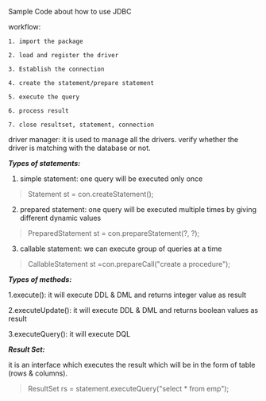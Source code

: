 Sample Code about how to use JDBC


workflow:

	1. import the package
	
	2. load and register the driver
	
	3. Establish the connection
	
	4. create the statement/prepare statement
	
	5. execute the query
	
	6. process result
	
	7. close resultset, statement, connection

driver manager:
	it is used to manage all the drivers.
	verify whether the driver is matching with the database or not.
	
***Types of statements:***

1. simple statement:
		one query will be executed only once
> Statement st = con.createStatement(); 

2. prepared statement:
		one query will be executed multiple times by giving different dynamic values
> PreparedStatement st = con.prepareStatement(?, ?);

3. callable statement:
		we can execute group of queries at a time
> CallableStatement st =con.prepareCall("create a procedure");
	
***Types of methods:***

1.execute(): it will execute DDL & DML and returns integer value as result

2.executeUpdate(): it will execute DDL & DML and returns boolean values as result

3.executeQuery(): it will execute DQL

***Result Set:***

it is an interface which executes the result which will be in the form of table (rows & columns).
> ResultSet rs = statement.executeQuery("select * from emp");
